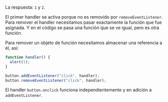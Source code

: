 La respuesta: `1` y `2`.

El primer handler se activa porque no es removido por `removeEventListener`. Para remover el handler necesitamos pasar exactamente la función que fue asignada. Y en el código se pasa una función que se ve igual, pero es otra función.

Para remover un objeto de función necesitamos almacenar una referencia a él, así:

```js
function handler() {
  alert(1);
}

button.addEventListener("click", handler);
button.removeEventListener("click", handler);
```

El handler `button.onclick` funciona independientemente y en adición a `addEventListener`.
